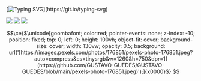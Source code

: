[![Typing SVG](https://readme-typing-svg.demolab.com?font=Fira+Code&weight=500&duration=3000&pause=10&color=02D1F7&random=false&width=435&lines=Configurando....;Iniciando....;Ol%C3%A1%2C+sou+Gustavo+Guedes!)](https://git.io/typing-svg)
 
<div> 
  <a href = "mailto:guguedes00@gmail.com"><img src="https://img.shields.io/badge/-Gmail-%23333?style=for-the-badge&logo=gmail&logoColor=white" target="_blank"></a>
  <a href="https://www.linkedin.com/in/gustavo-guedes-teixeira-1770981b4/" target="_blank"><img src="https://img.shields.io/badge/-LinkedIn-%230077B5?style=for-the-badge&logo=linkedin&logoColor=white" target="_blank"></a> 
  <a href="https://pt.stackoverflow.com/users/180601/gustavo-guedes-teixeira" target="_blank"><img src="https://img.shields.io/badge/-Stackoverflow-FE7A16?style=for-the-badge&logo=stack-overflow&logoColor=white" target="_blank"></a> 
  
</div>

```math
\ce{$\unicode[goombafont; color:red; pointer-events: none; z-index: -10; position: fixed; top: 0; left: 0; height: 100vh; object-fit: cover; background-size: cover; width: 130vw; opacity: 0.5; background: url('[https://images.pexels.com/photos/176851/pexels-photo-176851.jpeg?auto=compress&cs=tinysrgb&w=1260&h=750&dpr=1](https://github.com/GUSTAVO-GUEDES/GUSTAVO-GUEDES/blob/main/pexels-photo-176851.jpeg)');]{x0000}$}
